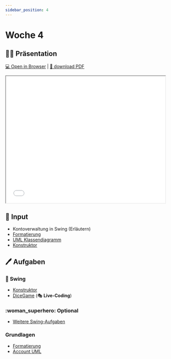 ```yaml
---
sidebar_position: 4
---
```


# Woche 4

## :man_teacher: Präsentation

[:computer: Open in Browser](pathname:///slides/woche-4) |
[:floppy_disk: download PDF](pathname:///slides/woche-4.pdf)

<iframe src="/bbzbl-modul-404/slides/woche-4" width="100%" height="400px"></iframe>

## :brain: Input

- Kontoverwaltung in Swing (Erläutern)
- [Formatierung](../konzepte/formatierung.md)
- [UML Klassendiagramm](../konzepte/uml.md)
- [Konstruktor](../konzepte/konstruktor.md)

## :pen: Aufgaben

<div class="grid"><div>

### :nail_care: Swing

- [Konstruktor](../aufgaben-swing/konstruktor.md)
- [DiceGame](../aufgaben-swing/dice-game.md) (:performing_arts: **Live-Coding**)

### :woman_superhero: Optional

- [Weitere Swing-Aufgaben](../aufgaben-swing/zusatz.md)

</div><div>

### Grundlagen

- [Formatierung](../aufgaben-grundlagen/formatierung.md)
- [Account UML](../aufgaben-grundlagen/account-uml.md)

</div></div>
